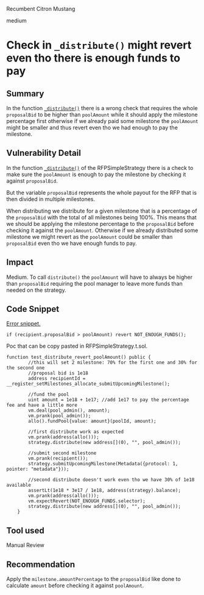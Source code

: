 Recumbent Citron Mustang

medium

# Check in `_distribute()` might revert even tho there is enough funds to pay
## Summary

In the function [`_distribute()`](https://github.com/sherlock-audit/2023-09-Gitcoin/blob/6430c8004017e96ae2f5aac365bdefd0b6eeea72/allo-v2/contracts/strategies/rfp-simple/RFPSimpleStrategy.sol#L432) there is a wrong check that requires the whole `proposalBid` to be higher than `poolAmount` while it should apply the milestone percentage first otherwise if we already paid some milestone the `poolAmount` might be smaller and thus revert even tho we had enough to pay the milestone.

## Vulnerability Detail

In the function [`_distribute()`](https://github.com/sherlock-audit/2023-09-Gitcoin/blob/6430c8004017e96ae2f5aac365bdefd0b6eeea72/allo-v2/contracts/strategies/rfp-simple/RFPSimpleStrategy.sol#L432) of the RFPSimpleStrategy there is a check to make sure the `poolAmount` is enough to pay the milestone by checking it against `proposalBid`.

But the variable `proposalBid` represents the whole payout for the RFP that is then divided in multiple milestones.

When distributing we distribute for a given milestone that is a percentage of the `proposalBid` with the total of all milestones being 100%. This means that we should be applying the milestone percentage to the `proposalBid` before checking it against the `poolAmount`. Otherwise if we already distributed some milestone we might revert as the `poolAmount` could be smaller than `proposalBid` even tho we have enough funds to pay.

## Impact

Medium. To call `distribute()` the `poolAmount` will have to always be higher than `proposalBid` requiring the pool manager to leave more funds than needed on the strategy.

## Code Snippet

[Error snippet.](https://github.com/sherlock-audit/2023-09-Gitcoin/blob/6430c8004017e96ae2f5aac365bdefd0b6eeea72/allo-v2/contracts/strategies/rfp-simple/RFPSimpleStrategy.sol#L432)

```solidity
if (recipient.proposalBid > poolAmount) revert NOT_ENOUGH_FUNDS();
```

Poc that can be copy pasted in RFPSimpleStrategy.t.sol.

```solidity
function test_distribute_revert_poolAmount() public {
        //this will set 2 milestone: 70% for the first one and 30% for the second one
        //proposal bid is 1e18
        address recipientId = __register_setMilestones_allocate_submitUpcomingMilestone();

        //fund the pool
        uint amount = 1e18 + 1e17; //add 1e17 to pay the percentage fee and have a little more
        vm.deal(pool_admin(), amount);
        vm.prank(pool_admin());
        allo().fundPool{value: amount}(poolId, amount);

        //first distribute work as expected
        vm.prank(address(allo()));
        strategy.distribute(new address[](0), "", pool_admin());

        //submit second milestone
        vm.prank(recipient());
        strategy.submitUpcomingMilestone(Metadata({protocol: 1, pointer: "metadata"}));

        //second distribute doesn't work even tho we have 30% of 1e18 available
        assertLt(1e18 * 3e17 / 1e18, address(strategy).balance);
        vm.prank(address(allo()));
        vm.expectRevert(NOT_ENOUGH_FUNDS.selector);
        strategy.distribute(new address[](0), "", pool_admin());
    }
```

## Tool used

Manual Review

## Recommendation

Apply the `milestone.amountPercentage` to the `proposalBid` like done to calculate `amount` before checking it against `poolAmount`.

